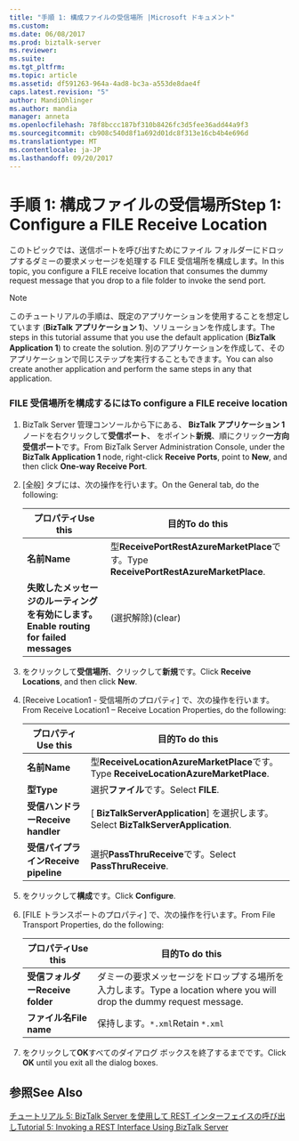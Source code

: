 ```yaml
---
title: "手順 1: 構成ファイルの受信場所 |Microsoft ドキュメント"
ms.custom: 
ms.date: 06/08/2017
ms.prod: biztalk-server
ms.reviewer: 
ms.suite: 
ms.tgt_pltfrm: 
ms.topic: article
ms.assetid: df591263-964a-4ad8-bc3a-a553de8dae4f
caps.latest.revision: "5"
author: MandiOhlinger
ms.author: mandia
manager: anneta
ms.openlocfilehash: 78f8bccc187bf310b8426fc3d5fee36add44a9f3
ms.sourcegitcommit: cb908c540d8f1a692d01dc8f313e16cb4b4e696d
ms.translationtype: MT
ms.contentlocale: ja-JP
ms.lasthandoff: 09/20/2017
---
```

# <a name="step-1-configure-a-file-receive-location"></a><span data-ttu-id="d62ff-102">手順 1: 構成ファイルの受信場所</span><span class="sxs-lookup"><span data-stu-id="d62ff-102">Step 1: Configure a FILE Receive Location</span></span>
<span data-ttu-id="d62ff-103">このトピックでは、送信ポートを呼び出すためにファイル フォルダーにドロップするダミーの要求メッセージを処理する FILE 受信場所を構成します。</span><span class="sxs-lookup"><span data-stu-id="d62ff-103">In this topic, you configure a FILE receive location that consumes the dummy request message that you drop to a file folder to invoke the send port.</span></span>  
  
> [!NOTE]
>  <span data-ttu-id="d62ff-104">このチュートリアルの手順は、既定のアプリケーションを使用することを想定しています (**BizTalk アプリケーション 1**)、ソリューションを作成します。</span><span class="sxs-lookup"><span data-stu-id="d62ff-104">The steps in this tutorial assume that you use the default application (**BizTalk Application 1**) to create the solution.</span></span> <span data-ttu-id="d62ff-105">別のアプリケーションを作成して、そのアプリケーションで同じステップを実行することもできます。</span><span class="sxs-lookup"><span data-stu-id="d62ff-105">You can also create another application and perform the same steps in any that application.</span></span>  
  
### <a name="to-configure-a-file-receive-location"></a><span data-ttu-id="d62ff-106">FILE 受信場所を構成するには</span><span class="sxs-lookup"><span data-stu-id="d62ff-106">To configure a FILE receive location</span></span>  
  
1.  <span data-ttu-id="d62ff-107">BizTalk Server 管理コンソールから下にある、 **BizTalk アプリケーション 1**  ノードを右クリックして**受信ポート**、 をポイント**新規**、順にクリック**一方向受信ポート**です。</span><span class="sxs-lookup"><span data-stu-id="d62ff-107">From BizTalk Server Administration Console, under the **BizTalk Application 1** node, right-click **Receive Ports**, point to **New**, and then click **One-way Receive Port**.</span></span>  
  
2.  <span data-ttu-id="d62ff-108">[全般] タブには、次の操作を行います。</span><span class="sxs-lookup"><span data-stu-id="d62ff-108">On the General tab, do the following:</span></span>  
  
    |<span data-ttu-id="d62ff-109">プロパティ</span><span class="sxs-lookup"><span data-stu-id="d62ff-109">Use this</span></span>|<span data-ttu-id="d62ff-110">目的</span><span class="sxs-lookup"><span data-stu-id="d62ff-110">To do this</span></span>|  
    |--------------|----------------|  
    |<span data-ttu-id="d62ff-111">**名前**</span><span class="sxs-lookup"><span data-stu-id="d62ff-111">**Name**</span></span>|<span data-ttu-id="d62ff-112">型**ReceivePortRestAzureMarketPlace**です。</span><span class="sxs-lookup"><span data-stu-id="d62ff-112">Type **ReceivePortRestAzureMarketPlace**.</span></span>|  
    |<span data-ttu-id="d62ff-113">**失敗したメッセージのルーティングを有効にします。**</span><span class="sxs-lookup"><span data-stu-id="d62ff-113">**Enable routing for failed messages**</span></span>|<span data-ttu-id="d62ff-114">(選択解除)</span><span class="sxs-lookup"><span data-stu-id="d62ff-114">(clear)</span></span>|  
  
3.  <span data-ttu-id="d62ff-115">をクリックして**受信場所**、クリックして**新規**です。</span><span class="sxs-lookup"><span data-stu-id="d62ff-115">Click **Receive Locations**, and then click **New**.</span></span>  
  
4.  <span data-ttu-id="d62ff-116">[Receive Location1 - 受信場所のプロパティ] で、次の操作を行います。</span><span class="sxs-lookup"><span data-stu-id="d62ff-116">From Receive Location1 – Receive Location Properties, do the following:</span></span>  
  
    |<span data-ttu-id="d62ff-117">プロパティ</span><span class="sxs-lookup"><span data-stu-id="d62ff-117">Use this</span></span>|<span data-ttu-id="d62ff-118">目的</span><span class="sxs-lookup"><span data-stu-id="d62ff-118">To do this</span></span>|  
    |--------------|----------------|  
    |<span data-ttu-id="d62ff-119">**名前**</span><span class="sxs-lookup"><span data-stu-id="d62ff-119">**Name**</span></span>|<span data-ttu-id="d62ff-120">型**ReceiveLocationAzureMarketPlace**です。</span><span class="sxs-lookup"><span data-stu-id="d62ff-120">Type **ReceiveLocationAzureMarketPlace**.</span></span>|  
    |<span data-ttu-id="d62ff-121">**型**</span><span class="sxs-lookup"><span data-stu-id="d62ff-121">**Type**</span></span>|<span data-ttu-id="d62ff-122">選択**ファイル**です。</span><span class="sxs-lookup"><span data-stu-id="d62ff-122">Select **FILE**.</span></span>|  
    |<span data-ttu-id="d62ff-123">**受信ハンドラー**</span><span class="sxs-lookup"><span data-stu-id="d62ff-123">**Receive handler**</span></span>|<span data-ttu-id="d62ff-124">[ **BizTalkServerApplication**] を選択します。</span><span class="sxs-lookup"><span data-stu-id="d62ff-124">Select **BizTalkServerApplication**.</span></span>|  
    |<span data-ttu-id="d62ff-125">**受信パイプライン**</span><span class="sxs-lookup"><span data-stu-id="d62ff-125">**Receive pipeline**</span></span>|<span data-ttu-id="d62ff-126">選択**PassThruReceive**です。</span><span class="sxs-lookup"><span data-stu-id="d62ff-126">Select **PassThruReceive**.</span></span>|  
  
5.  <span data-ttu-id="d62ff-127">をクリックして**構成**です。</span><span class="sxs-lookup"><span data-stu-id="d62ff-127">Click **Configure**.</span></span>  
  
6.  <span data-ttu-id="d62ff-128">[FILE トランスポートのプロパティ] で、次の操作を行います。</span><span class="sxs-lookup"><span data-stu-id="d62ff-128">From File Transport Properties, do the following:</span></span>  
  
    |<span data-ttu-id="d62ff-129">プロパティ</span><span class="sxs-lookup"><span data-stu-id="d62ff-129">Use this</span></span>|<span data-ttu-id="d62ff-130">目的</span><span class="sxs-lookup"><span data-stu-id="d62ff-130">To do this</span></span>|  
    |--------------|----------------|  
    |<span data-ttu-id="d62ff-131">**受信フォルダー**</span><span class="sxs-lookup"><span data-stu-id="d62ff-131">**Receive folder**</span></span>|<span data-ttu-id="d62ff-132">ダミーの要求メッセージをドロップする場所を入力します。</span><span class="sxs-lookup"><span data-stu-id="d62ff-132">Type a location where you will drop the dummy request message.</span></span>|  
    |<span data-ttu-id="d62ff-133">**ファイル名**</span><span class="sxs-lookup"><span data-stu-id="d62ff-133">**File name**</span></span>|<span data-ttu-id="d62ff-134">保持します。`*.xml`</span><span class="sxs-lookup"><span data-stu-id="d62ff-134">Retain `*.xml`</span></span>|  
  
7.  <span data-ttu-id="d62ff-135">をクリックして**OK**すべてのダイアログ ボックスを終了するまでです。</span><span class="sxs-lookup"><span data-stu-id="d62ff-135">Click **OK** until you exit all the dialog boxes.</span></span>  
  
## <a name="see-also"></a><span data-ttu-id="d62ff-136">参照</span><span class="sxs-lookup"><span data-stu-id="d62ff-136">See Also</span></span>  
 [<span data-ttu-id="d62ff-137">チュートリアル 5: BizTalk Server を使用して REST インターフェイスの呼び出し</span><span class="sxs-lookup"><span data-stu-id="d62ff-137">Tutorial 5: Invoking a REST Interface Using BizTalk Server</span></span>](../core/tutorial-5-invoking-a-rest-interface-using-biztalk-server.md)
